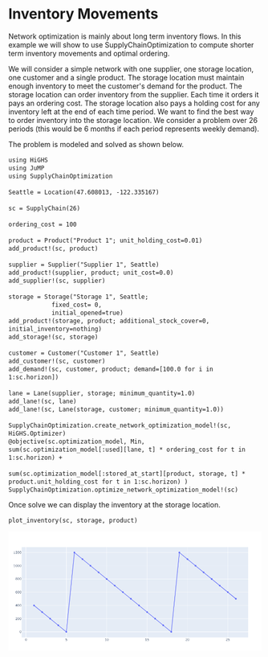 # Inventory Movements
Network optimization is mainly about long term inventory flows. In this example we will show to use SupplyChainOptimization to compute shorter term inventory movements and optimal ordering.

We will consider a simple network with one supplier, one storage location, one customer and a single product. The storage location must maintain enough inventory to meet the customer's demand for the product. The storage location can order inventory from the supplier. Each time it orders it pays an ordering cost. The storage location also pays a holding cost for any inventory left at the end of each time period. We want to find the best way to order inventory into the storage location. We consider a problem over 26 periods (this would be 6 months if each period represents weekly demand).

The problem is modeled and solved as shown below.

```@example continue=true
using HiGHS
using JuMP
using SupplyChainOptimization

Seattle = Location(47.608013, -122.335167)

sc = SupplyChain(26)

ordering_cost = 100

product = Product("Product 1"; unit_holding_cost=0.01)
add_product!(sc, product)

supplier = Supplier("Supplier 1", Seattle)
add_product!(supplier, product; unit_cost=0.0)
add_supplier!(sc, supplier)

storage = Storage("Storage 1", Seattle; 
            fixed_cost= 0, 
            initial_opened=true)
add_product!(storage, product; additional_stock_cover=0, initial_inventory=nothing)
add_storage!(sc, storage)

customer = Customer("Customer 1", Seattle)
add_customer!(sc, customer)
add_demand!(sc, customer, product; demand=[100.0 for i in 1:sc.horizon])

lane = Lane(supplier, storage; minimum_quantity=1.0)
add_lane!(sc, lane)
add_lane!(sc, Lane(storage, customer; minimum_quantity=1.0))

SupplyChainOptimization.create_network_optimization_model!(sc, HiGHS.Optimizer)
@objective(sc.optimization_model, Min, sum(sc.optimization_model[:used][lane, t] * ordering_cost for t in 1:sc.horizon) +
                                       sum(sc.optimization_model[:stored_at_start][product, storage, t] * product.unit_holding_cost for t in 1:sc.horizon) )
SupplyChainOptimization.optimize_network_optimization_model!(sc)

```

Once solve we can display the inventory at the storage location.

```
plot_inventory(sc, storage, product)
```

![inventory_movements](./assets/inventory_movements.png)